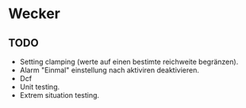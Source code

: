 # Wecker

## TODO
- Setting clamping (werte auf einen bestimte reichweite begränzen).
- Alarm "Einmal" einstellung nach aktiviren deaktivieren.
- Dcf
- Unit testing.
- Extrem situation testing.